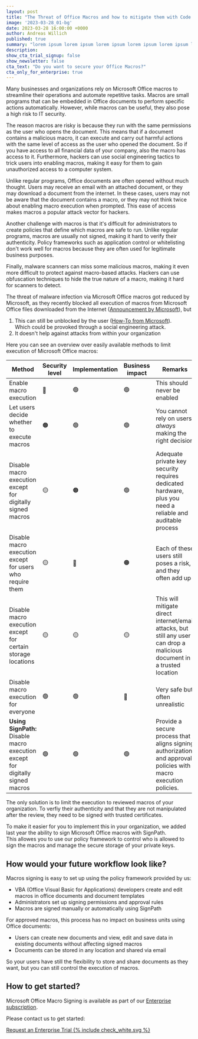 ```yaml
---
layout: post
title: "The Threat of Office Macros and how to mitigate them with Code Signing"
image: '2023-03-28_01-bg'
date: 2023-03-28 16:00:00 +0000
author: Andreas Willich
published: true
summary: "lorem ipsum lorem ipsum lorem ipsum lorem ipsum lorem ipsum lorem"
description:
show_cta_trial_signup: false
show_newsletter: false
cta_text: "Do you want to secure your Office Macros?"
cta_only_for_enterprise: true
---
```


Many businesses and organizations rely on Microsoft Office macros to streamline their operations and automate repetitive tasks. Macros are small programs that can be embedded in Office documents to perform specific actions automatically. However, while macros can be useful, they also pose a high risk to IT security.

The reason macros are risky is because they run with the same permissions as the user who opens the document. This means that if a document contains a malicious macro, it can execute and carry out harmful actions with the same level of access as the user who opened the document. So if you have access to all financial data of your company, also the macro has access to it. Furthermore, hackers can use social engineering tactics to trick users into enabling macros, making it easy for them to gain unauthorized access to a computer system.

Unlike regular programs, Office documents are often opened without much thought. Users may receive an email with an attached document, or they may download a document from the internet. In these cases, users may not be aware that the document contains a macro, or they may not think twice about enabling macro execution when prompted. This ease of access makes macros a popular attack vector for hackers.

Another challenge with macros is that it's difficult for administrators to create policies that define which macros are safe to run. Unlike regular programs, macros are usually not signed, making it hard to verify their authenticity. Policy frameworks such as application control or whitelisting don't work well for macros because they are often used for legitimate business purposes.

Finally, malware scanners can miss some malicious macros, making it even more difficult to protect against macro-based attacks. Hackers can use obfuscation techniques to hide the true nature of a macro, making it hard for scanners to detect.

The threat of malware infection via Microsoft Office macros got reduced by Microsoft, as they recently blocked all execution of macros from Microsoft Office files downloaded from the Internet ([Announcement by Microsoft](https://techcommunity.microsoft.com/t5/microsoft-365-blog/helping-users-stay-safe-blocking-internet-macros-by-default-in/ba-p/3071805)), but

1. This can still be unblocked by the user ([How-To from Microsoft](https://support.microsoft.com/en-us/topic/a-potentially-dangerous-macro-has-been-blocked-0952faa0-37e7-4316-b61d-5b5ed6024216)).  
  Which could be provoked through a social engineering attack.
2. It doesn't help against attacks from within your organization

Here you can see an overview over easily available methods to limit execution of Microsoft Office macros:

| Method                                                       | Security level  | Implementation  | Business impact | Remarks
|--------------------------------------------------------------|-----------------|-----------------|-----------------|----------------------------------------
| Enable macro execution                                       | 🔴             | 🟢              | 🟢             | This should never be enabled
| Let users decide whether to execute macros                   | 🟠             | 🟢              | 🟢             | You cannot rely on users _always_ making the right decision
| Disable macro execution except for digitally signed macros   | 🟡             | 🟠              | 🟢             | Adequate private key security requires dedicated hardware, plus you need a reliable and auditable process
| Disable macro execution except for users who require them    | 🟡             | 🔴              | 🟠             | Each of these users still poses a risk, and they often add up
| Disable macro execution except for certain storage locations | 🟡             | 🟡              | 🟡             | This will mitigate direct internet/email attacks, but still any user can drop a malicious document in a trusted location
| Disable macro execution for everyone                         | 🟢             | 🟢              | 🔴             | Very safe but often unrealistic 
| **Using SignPath:** <br> Disable macro execution except for digitally signed macros   | 🟢 | 🟢 | 🟢             | Provide a secure process that aligns signing authorization and approval policies with macro execution policies.

The only solution is to limit the execution to reviewed macros of your organization. To verfiy their authenticity and that they are not manipulated after the review, they need to be signed with trusted certificates.

To make it easier for you to implement this in your organization, we added last year the ability to sign Microsoft Office macros with SignPath.  
This allowes you to use our policy framework to control who is allowed to sign the macros and manage the secure storage of your private keys.

## How would your future workflow look like?

Macros signing is easy to set up using the policy framework provided by us:

* VBA (Office Visual Basic for Applications) developers create and edit macros in office documents and document templates
* Administrators set up signing permissions and approval rules
* Macros are signed manually or automatically using SignPath

For approved macros, this process has no impact on business units using Office documents:

* Users can create new documents and view, edit and save data in existing documents without affecting signed macros
* Documents can be stored in any location and shared via email

So your users have still the flexibility to store and share documents as they want, but you can still control the execution of macros.

## How to get started?

Microsoft Office Macro Signing is available as part of our [Enterprise subscription](/product/editions).  

Please contact us to get started:

<a class="btn btn-primary trial trial-button" href="mailto:sales@signpath.io?Subject=Request%20trial%20for%20Enterprise%20subscription">Request an Enterprise Trial
  <span class="hint--top-left hint--medium" aria-label="Uses a non-trusted timestamping server">{% include check_white.svg %}</span>
</a>